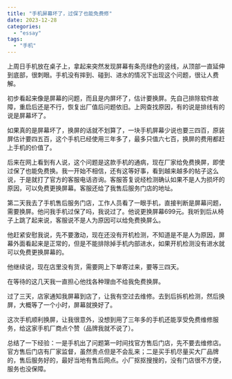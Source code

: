 ```yaml
---
title: "手机屏幕坏了，过保了也能免费修"
date: 2023-12-28
categories: 
  - "essay"
tags: 
  - "手机"
---
```


上周日手机放在桌子上，拿起来突然发现屏幕有条亮绿色的竖线，从顶部一直延伸到底部，很刺眼。手机没有摔到、碰到、进水的情况下出现这个问题，很让人费解。

初步看起来像是屏幕的问题，而且是内屏坏了，估计要换屏。先自己排除软件故障，重启后还是不行，恢复出厂值后问题依旧。上网查找原因，有的说是排线有的说是屏幕坏了。

如果真的是屏幕坏了，换屏的话就不划算了，一块手机屏幕少说也要三四百，原装屏估计要四五百，这个手机已经使用三年多了，最多只值六七百，换屏的费用都赶上手机的价值了。

后来在网上看到有人说，这个问题是这款手机的通病，现在厂家给免费换屏，即使过保了也能免费换。我一开始不相信，还有这等好事，看到越来越多的帖子这么说，于是就打了官方的客服电话咨询。客服答复说经检测确认如果不是人为损坏的原因，可以免费更换屏幕。客服还给了我售后服务门店的地址。

第二天我去了手机售后服务门店，工作人员看了一眼手机，直接判断是屏幕问题，需要换屏。他问我手机过保了吗，我说过了。他说更换屏幕699元。我听到后从椅子上跳了起来说，客服说不是人为原因可以给免费换屏么。

他赶紧安慰我说，先不要激动，现在还没有开机检测，不知道是不是人为原因，屏幕外面看起来是正常的，但是不能排除掉手机内部进水，如果开机检测没有进水就可以免费更换屏幕的。

他继续说，现在店里没有货，需要网上下单寄过来，要等三四天。

在等待的这几天我一直担心他找各种理由不给我免费换屏。

过了三天，店家通知我屏幕到店了，让我有空过去维修。去到后拆机检测，然后换屏，大概等了一个小时，屏幕就换好了。

这次手机顺利换屏，让我很意外，没想到用了三年多的手机还能享受免费维修服务，给这家手机厂商点个赞（品牌我就不说了）。

总结了一下经验：一是手机出了问题第一时间找官方售后门店，先不要去维修店。官方售后门店有厂家监督，虽然贵点但是不会乱来；二是买手机尽量买大厂品牌的，售后服务好的，最好当地有售后网点。小厂抠抠搜搜的，没有门店很不方便，服务也没保障。
